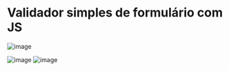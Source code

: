 # Validador simples de formulário com JS

![image](https://user-images.githubusercontent.com/69858181/120947009-c860ea00-c714-11eb-8df4-ab5299d6baf2.png)

 ![image](https://user-images.githubusercontent.com/69858181/120947059-efb7b700-c714-11eb-8aa8-693cc32f718f.png)
 ![image](https://user-images.githubusercontent.com/69858181/120947070-fa724c00-c714-11eb-860c-3124f7b7f6a6.png)
